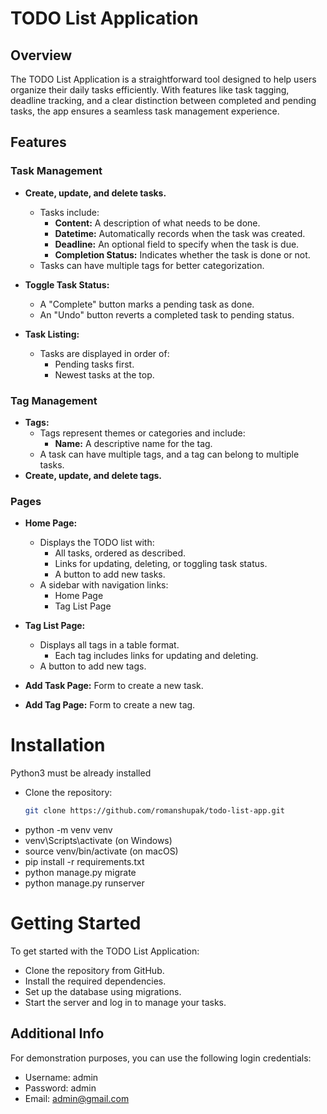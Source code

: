 # TODO List Application

## Overview
The TODO List Application is a straightforward tool designed to help users organize their daily tasks efficiently. With features like task tagging, deadline tracking, and a clear distinction between completed and pending tasks, the app ensures a seamless task management experience.

## Features

### Task Management
* **Create, update, and delete tasks.**
  * Tasks include:
    * **Content:** A description of what needs to be done.
    * **Datetime:** Automatically records when the task was created.
    * **Deadline:** An optional field to specify when the task is due.
    * **Completion Status:** Indicates whether the task is done or not.
  * Tasks can have multiple tags for better categorization.

* **Toggle Task Status:**
  * A "Complete" button marks a pending task as done.
  * An "Undo" button reverts a completed task to pending status.

* **Task Listing:**
  * Tasks are displayed in order of:
    * Pending tasks first.
    * Newest tasks at the top.

### Tag Management
* **Tags:**
  * Tags represent themes or categories and include:
    * **Name:** A descriptive name for the tag.
  * A task can have multiple tags, and a tag can belong to multiple tasks.
* **Create, update, and delete tags.**

### Pages
* **Home Page:**
  * Displays the TODO list with:
    * All tasks, ordered as described.
    * Links for updating, deleting, or toggling task status.
    * A button to add new tasks.
  * A sidebar with navigation links:
    * Home Page
    * Tag List Page

* **Tag List Page:**
  * Displays all tags in a table format.
    * Each tag includes links for updating and deleting.
  * A button to add new tags.

* **Add Task Page:** Form to create a new task.
* **Add Tag Page:** Form to create a new tag.
# Installation
Python3 must be already installed

* Clone the repository:
  ```bash
  git clone https://github.com/romanshupak/todo-list-app.git
* python -m venv venv
* venv\Scripts\activate (on Windows)
* source venv/bin/activate (on macOS)
* pip install -r requirements.txt
* python manage.py migrate
* python manage.py runserver

# Getting Started
To get started with the TODO List Application:

* Clone the repository from GitHub.
* Install the required dependencies.
* Set up the database using migrations.
* Start the server and log in to manage your tasks.

## Additional Info
For demonstration purposes, you can use the following login credentials:

* Username: admin
* Password: admin
* Email: admin@gmail.com





